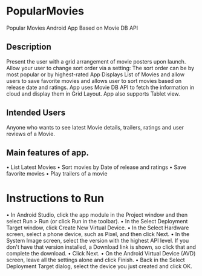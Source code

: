 # PopularMovies
Popular Movies Android App Based on Movie DB API

## Description 
Present the user with a grid arrangement of movie posters upon launch.
Allow your user to change sort order via a setting:
The sort order can be by most popular or by highest-rated
App Displays List of Movies and allow users to save favorite movies and allows user to sort movies based on release date and ratings. App uses Movie DB API to fetch the information in cloud and display them in Grid Layout. App also supports Tablet view.

## Intended Users
Anyone who wants to see latest Movie details, trailers, ratings  and user reviews of a Movie.

## Main features of app.
•	List Latest Movies 
•	Sort movies by Date of release and ratings
•	Save favorite movies
•	Play trailers of a movie

# Instructions to Run
• In Android Studio, click the app module in the Project window and then select Run > Run (or click Run  in the toolbar).
• In the Select Deployment Target window, click Create New Virtual Device.
• In the Select Hardware screen, select a phone device, such as Pixel, and then click Next.
• In the System Image screen, select the version with the highest API level. If you don't have that version installed, a Download link is shown, so click that and complete the download.
• Click Next.
• On the Android Virtual Device (AVD) screen, leave all the settings alone and click Finish.
• Back in the Select Deployment Target dialog, select the device you just created and click OK.
